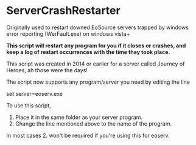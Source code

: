 # ServerCrashRestarter
Originally used to restart downed EoSource servers trapped by windows error reporting (WerFault.exe) on windows vista+

**This script will restart any program for you if it closes or crashes, and keep a log of restart occurrences with the time they took place.**

This script was created in 2014 or earlier for a server called Journey of Heroes, ah those were the days!

The script now supports any program/server you need by editing the line

set server=eoserv.exe

To use this script, 

1. Place it in the same folder as your server program. 
2. Change the line mentioned above to the name of the program.

In most cases 2. won't be required if you're using this for eoserv.